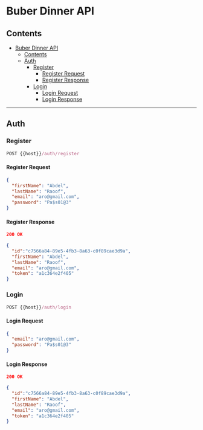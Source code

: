 ﻿# Buber Dinner API

## Contents

- [Buber Dinner API](#buber-dinner-api)
    - [Contents](#contents)
    - [Auth](#auth)
        - [Register](#register)
            - [Register Request](#register-request)
            - [Register Response](#register-response)
        - [Login](#login)
            - [Login Request](#login-request)
            - [Login Response](#login-response)

<hr>

## Auth

### Register

```js
POST {{host}}/auth/register
```

#### Register Request

```json
{
  "firstName": "Abdel",
  "lastName": "Raoof",
  "email": "aro@gmail.com",
  "password": "Pa$s01@3"
}
```
#### Register Response
```json
200 OK
```
```json
{
  "id":"c7566a84-89e5-4fb3-8a63-c0f89cae3d9a",  
  "firstName": "Abdel",
  "lastName": "Raoof",
  "email": "aro@gmail.com",
  "token": "a1c364e2f405"
}
```
### Login
```js
POST {{host}}/auth/login
```
#### Login Request
```json
{
  "email": "aro@gmail.com",
  "password": "Pa$s01@3"
}
```
#### Login Response
```json
200 OK
```
```json
{
  "id":"c7566a84-89e5-4fb3-8a63-c0f89cae3d9a",  
  "firstName": "Abdel",
  "lastName": "Raoof",
  "email": "aro@gmail.com",
  "token": "a1c364e2f405"
}